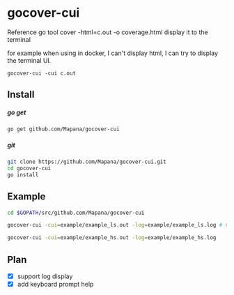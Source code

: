 # gocover-cui

Reference go tool cover -html=c.out -o coverage.html display it to the terminal

for example when using in docker, I can't display html, I can try to display the terminal UI.

    gocover-cui -cui c.out

## Install
##### go get
``` bash
go get github.com/Mapana/gocover-cui
```

##### git
``` bash
git clone https://github.com/Mapana/gocover-cui.git
cd gocover-cui
go install
```

## Example
``` bash
cd $GOPATH/src/github.com/Mapana/gocover-cui

gocover-cui -cui=example/example_ls.out -log=example/example_ls.log # Can run -cui or -log separately

gocover-cui -cui=example/example_hs.out -log=example/example_hs.log
```

## Plan
- [x] support log display
- [x] add keyboard prompt help